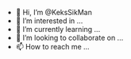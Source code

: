 - 👋 Hi, I’m @KeksSikMan
- 👀 I’m interested in ...
- 🌱 I’m currently learning ...
- 💞️ I’m looking to collaborate on ...
- 📫 How to reach me ...

<!---
KeksSikMan/KeksSikMan is a ✨ special ✨ repository because its `README.md` (this file) appears on your GitHub profile.
You can click the Preview link to take a look at your changes.
--->
